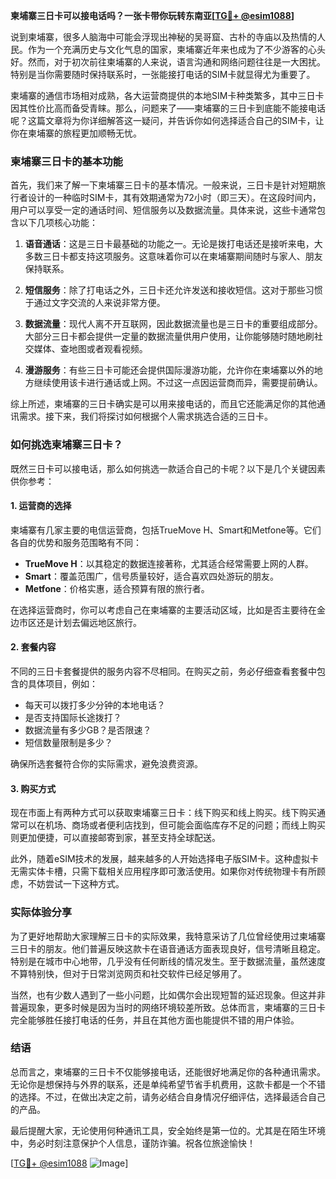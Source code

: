 **柬埔寨三日卡可以接电话吗？一张卡带你玩转东南亚[[TG💪+ @esim1088](https://t.me/s/esim1088)]**

说到柬埔寨，很多人脑海中可能会浮现出神秘的吴哥窟、古朴的寺庙以及热情的人民。作为一个充满历史与文化气息的国家，柬埔寨近年来也成为了不少游客的心头好。然而，对于初次前往柬埔寨的人来说，语言沟通和网络问题往往是一大困扰。特别是当你需要随时保持联系时，一张能接打电话的SIM卡就显得尤为重要了。

柬埔寨的通信市场相对成熟，各大运营商提供的本地SIM卡种类繁多，其中三日卡因其性价比高而备受青睐。那么，问题来了——柬埔寨的三日卡到底能不能接电话呢？这篇文章将为你详细解答这一疑问，并告诉你如何选择适合自己的SIM卡，让你在柬埔寨的旅程更加顺畅无忧。

### 柬埔寨三日卡的基本功能

首先，我们来了解一下柬埔寨三日卡的基本情况。一般来说，三日卡是针对短期旅行者设计的一种临时SIM卡，其有效期通常为72小时（即三天）。在这段时间内，用户可以享受一定的通话时间、短信服务以及数据流量。具体来说，这些卡通常包含以下几项核心功能：

1. **语音通话**：这是三日卡最基础的功能之一。无论是拨打电话还是接听来电，大多数三日卡都支持这项服务。这意味着你可以在柬埔寨期间随时与家人、朋友保持联系。
   
2. **短信服务**：除了打电话之外，三日卡还允许发送和接收短信。这对于那些习惯于通过文字交流的人来说非常方便。

3. **数据流量**：现代人离不开互联网，因此数据流量也是三日卡的重要组成部分。大部分三日卡都会提供一定量的数据流量供用户使用，让你能够随时随地刷社交媒体、查地图或者观看视频。

4. **漫游服务**：有些三日卡可能还会提供国际漫游功能，允许你在柬埔寨以外的地方继续使用该卡进行通话或上网。不过这一点因运营商而异，需要提前确认。

综上所述，柬埔寨的三日卡确实是可以用来接电话的，而且它还能满足你的其他通讯需求。接下来，我们将探讨如何根据个人需求挑选合适的三日卡。

### 如何挑选柬埔寨三日卡？

既然三日卡可以接电话，那么如何挑选一款适合自己的卡呢？以下是几个关键因素供你参考：

#### 1. 运营商的选择
柬埔寨有几家主要的电信运营商，包括TrueMove H、Smart和Metfone等。它们各自的优势和服务范围略有不同：

- **TrueMove H**：以其稳定的数据连接著称，尤其适合经常需要上网的人群。
- **Smart**：覆盖范围广，信号质量较好，适合喜欢四处游玩的朋友。
- **Metfone**：价格实惠，适合预算有限的旅行者。

在选择运营商时，你可以考虑自己在柬埔寨的主要活动区域，比如是否主要待在金边市区还是计划去偏远地区旅行。

#### 2. 套餐内容
不同的三日卡套餐提供的服务内容不尽相同。在购买之前，务必仔细查看套餐中包含的具体项目，例如：

- 每天可以拨打多少分钟的本地电话？
- 是否支持国际长途拨打？
- 数据流量有多少GB？是否限速？
- 短信数量限制是多少？

确保所选套餐符合你的实际需求，避免浪费资源。

#### 3. 购买方式
现在市面上有两种方式可以获取柬埔寨三日卡：线下购买和线上购买。线下购买通常可以在机场、商场或者便利店找到，但可能会面临库存不足的问题；而线上购买则更加便捷，可以直接邮寄到家，甚至支持全球配送。

此外，随着eSIM技术的发展，越来越多的人开始选择电子版SIM卡。这种虚拟卡无需实体卡槽，只需下载相关应用程序即可激活使用。如果你对传统物理卡有所顾虑，不妨尝试一下这种方式。

### 实际体验分享

为了更好地帮助大家理解三日卡的实际效果，我特意采访了几位曾经使用过柬埔寨三日卡的朋友。他们普遍反映这款卡在语音通话方面表现良好，信号清晰且稳定。特别是在城市中心地带，几乎没有任何断线的情况发生。至于数据流量，虽然速度不算特别快，但对于日常浏览网页和社交软件已经足够用了。

当然，也有少数人遇到了一些小问题，比如偶尔会出现短暂的延迟现象。但这并非普遍现象，更多时候是因为当时的网络环境较差所致。总体而言，柬埔寨的三日卡完全能够胜任接打电话的任务，并且在其他方面也能提供不错的用户体验。

### 结语

总而言之，柬埔寨的三日卡不仅能够接电话，还能很好地满足你的各种通讯需求。无论你是想保持与外界的联系，还是单纯希望节省手机费用，这款卡都是一个不错的选择。不过，在做出决定之前，请务必结合自身情况仔细评估，选择最适合自己的产品。

最后提醒大家，无论使用何种通讯工具，安全始终是第一位的。尤其是在陌生环境中，务必时刻注意保护个人信息，谨防诈骗。祝各位旅途愉快！

[[TG💪+ @esim1088](https://t.me/s/esim1088) ![Image](https://i.postimg.cc/4NQfJmqS/Snipaste-2025-05-13-00-14-12.png)]